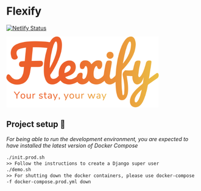 # Flexify

[![Netlify Status](https://api.netlify.com/api/v1/badges/5975f310-56ef-425e-9a8a-211df1b2fb66/deploy-status)](https://app.netlify.com/sites/flexify-manager/deploys)

<img src="./media/flexify.svg" width="400">

## Project setup :wrench:

*For being able to run the development environment, you are expected to have installed the latest version of Docker Compose*

```
./init.prod.sh
>> Follow the instructions to create a Django super user
./demo.sh
>> For shutting down the docker containers, please use docker-compose -f docker-compose.prod.yml down
```
